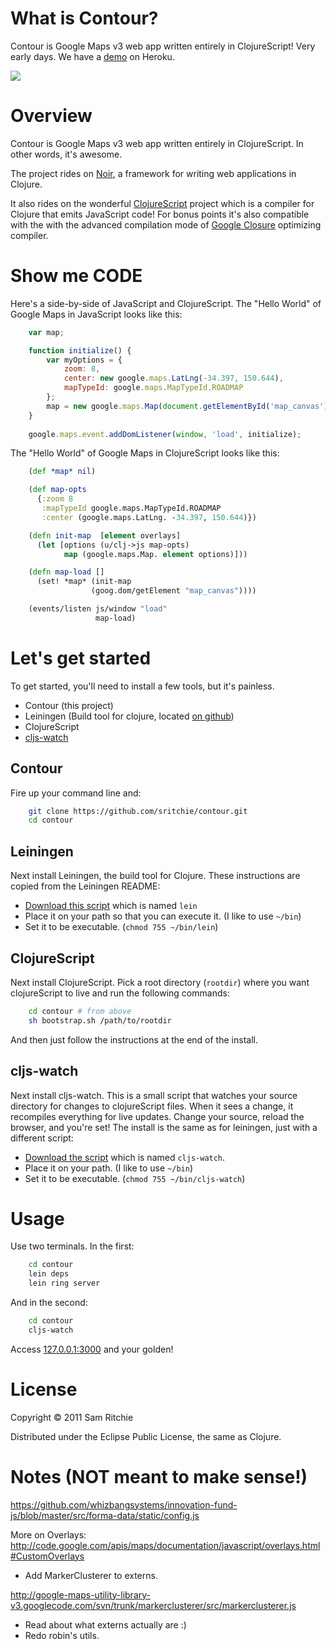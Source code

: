 # What is Contour?

Contour is Google Maps v3 web app written entirely in ClojureScript! Very early days. We have a [demo](http://contour.herokuapp.com) on Heroku.

![](http://i.imgur.com/c3yDI.png)


# Overview

Contour is Google Maps v3 web app written entirely in ClojureScript. In other words, it's awesome.

The project rides on [Noir](https://github.com/ibdknox/noir), a framework for writing web applications in Clojure.

It also rides on the wonderful [ClojureScript](https://github.com/clojure/clojurescript) project which is a compiler for Clojure that emits JavaScript code! For bonus points it's also compatible with the with the advanced compilation mode of [Google Closure](http://code.google.com/closure) optimizing compiler. 

# Show me CODE

Here's a side-by-side of JavaScript and ClojureScript. The "Hello World" of Google Maps in JavaScript looks like this: 

```javascript
    var map;

    function initialize() {
        var myOptions = {
            zoom: 8,
            center: new google.maps.LatLng(-34.397, 150.644),
            mapTypeId: google.maps.MapTypeId.ROADMAP
        };
        map = new google.maps.Map(document.getElementById('map_canvas'), myOptions);
    }
    
    google.maps.event.addDomListener(window, 'load', initialize);
```

The "Hello World" of Google Maps in ClojureScript looks like this: 

```clojure
    (def *map* nil)

    (def map-opts
      {:zoom 8
       :mapTypeId google.maps.MapTypeId.ROADMAP
       :center (google.maps.LatLng. -34.397, 150.644)})

    (defn init-map  [element overlays]
      (let [options (u/clj->js map-opts)
            map (google.maps.Map. element options)]))

    (defn map-load []
      (set! *map* (init-map
                  (goog.dom/getElement "map_canvas"))))

    (events/listen js/window "load"
                   map-load)
```

# Let's get started

To get started, you'll need to install a few tools, but it's painless.

* Contour (this project)
* Leiningen (Build tool for clojure, located [on github](https://github.com/technomancy/leiningen))
* ClojureScript
* [cljs-watch](https://github.com/ibdknox/cljs-watch)

## Contour

Fire up your command line and:


```bash
    git clone https://github.com/sritchie/contour.git
    cd contour
```

## Leiningen

Next install Leiningen, the build tool for Clojure. These instructions are copied from the Leiningen README:

* [Download this script](https://raw.github.com/technomancy/leiningen/stable/bin/lein) which is named `lein`
* Place it on your path so that you can execute it. (I like to use `~/bin`)
* Set it to be executable. (`chmod 755 ~/bin/lein`)

## ClojureScript

Next install ClojureScript. Pick a root directory (`rootdir`) where you want clojureScript to live and run the following commands:

```bash
    cd contour # from above
    sh bootstrap.sh /path/to/rootdir
```

And then just follow the instructions at the end of the install.

## cljs-watch

Next install cljs-watch. This is a small script that watches your source directory for changes to clojureScript files. When it sees a change, it recompiles everything for live updates. Change your source, reload the browser, and you're set! The install is the same as for leiningen, just with a different script:

* [Download the script](https://github.com/ibdknox/cljs-watch/blob/master/cljs-watch) which is named `cljs-watch`.
* Place it on your path. (I like to use `~/bin`)
* Set it to be executable. (`chmod 755 ~/bin/cljs-watch`)

# Usage

Use two terminals. In the first:

```bash
    cd contour
    lein deps
    lein ring server    
```

And in the second:

```bash
    cd contour
    cljs-watch
```

Access [127.0.0.1:3000](127.0.0.1:3000) and your golden!

# License

Copyright © 2011 Sam Ritchie

Distributed under the Eclipse Public License, the same as Clojure.

# Notes (NOT meant to make sense!)

https://github.com/whizbangsystems/innovation-fund-js/blob/master/src/forma-data/static/config.js

More on Overlays:
    http://code.google.com/apis/maps/documentation/javascript/overlays.html#CustomOverlays

* Add MarkerClusterer to externs.

http://google-maps-utility-library-v3.googlecode.com/svn/trunk/markerclusterer/src/markerclusterer.js

* Read about what externs actually are :)
* Redo robin's utils.